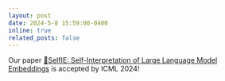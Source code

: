 ```yaml
---
layout: post
date: 2024-5-8 15:59:00-0400
inline: true
related_posts: false
---
```


Our paper [🤳SelfIE: Self-Interpretation of Large Language Model Embeddings](https://selfie.cs.columbia.edu/) is accepted by ICML 2024!
